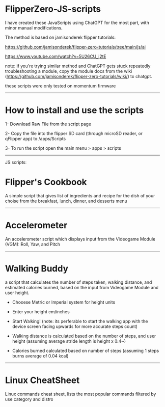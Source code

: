 # FlipperZero-JS-scripts

I have created these JavaScripts using ChatGPT for the most part, with minor manual modifications.

The method is based on jamisonderek flipper tutorials:

https://github.com/jamisonderek/flipper-zero-tutorials/tree/main/js/ai 

https://www.youtube.com/watch?v=5U26CU_j2tE

note: if you're trying similar method and ChatGPT gets stuck repeatedly troubleshooting a module, copy the module docs from the wiki (https://github.com/jamisonderek/flipper-zero-tutorials/wiki/) to chatgpt.

these scripts were only tested on momentum firmware

---------------------------

# How to install and use the scripts

1- Download Raw File from the script page

2- Copy the file into the flipper SD card (through microSD reader, or qFlipper app) to /apps/Scripts

3- To run the script open the main menu > apps >  scripts

----------------------------
JS scripts:

# Flipper's Cookbook

A simple script that gives list of ingredients and recipe for the dish of your choise from the breakfast, lunch, dinner, and desserts menu

---------------------------

# Accelerometer

An accelerometer script which displays input from the Videogame Module (VGM): Roll, Yaw, and Pitch

---------------------------

# Walking Buddy

a script that calculates the number of steps taken, walking distance, and estimated calories burned, based on the input from Videogame Module and user height.

- Chooese Metric or Imperial system for height units

- Enter your height cm/inches

- Start Walking! (note: its perferable to start the walking app with the device screen facing upwards for more accurate steps count)

- Walking distance is calculated based on the number of steps, and user height (assuming average stride length is height x 0.4~)

- Calories burned calculated based on number of steps (assuming 1 steps burns average of 0.04 kcal)

---------------------------

# Linux CheatSheet

Linux commands cheat sheet, lists the most popular commands filtered by use category and distro
